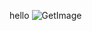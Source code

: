 hello
![GetImage](https://user-images.githubusercontent.com/81314847/114216699-3e272000-9935-11eb-8218-41ea807c52b7.png)
